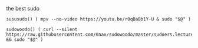 the best sudo

    sususudo() ( mpv --no-video https://youtu.be/r0qBaBb1Y-U & sudo "$@" )

    sudowoodo() ( curl --silent https://raw.githubusercontent.com/0aax/sudowoodo/master/sudoers.lecture && sudo "$@" )
